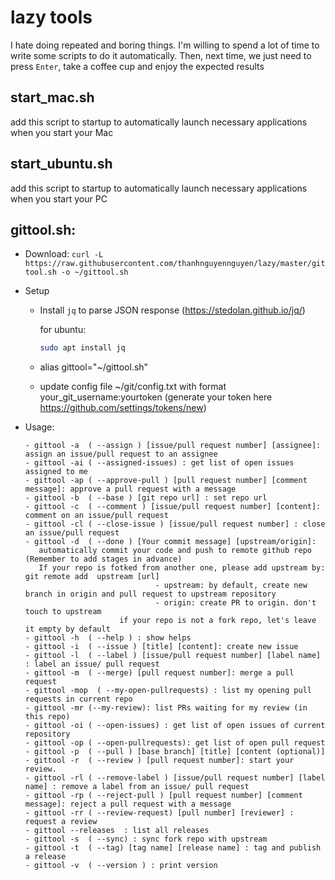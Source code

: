 # lazy tools
 I hate doing repeated and boring things. I'm willing to spend a lot of time to write some scripts to do it automatically. Then, next time, we just need to press `Enter`, take a coffee cup and enjoy the expected results
 
 ## start_mac.sh
  add this script to startup to automatically launch necessary applications when you start your Mac
 ## start_ubuntu.sh
  add this script to startup to automatically launch necessary applications when you start your PC
 ## gittool.sh:
 
   - Download:
    ` curl -L https://raw.githubusercontent.com/thanhnguyennguyen/lazy/master/gittool.sh -o ~/gittool.sh
    `
   - Setup  
     - Install `jq` to parse JSON response (https://stedolan.github.io/jq/)

         for ubuntu:
          ```bash
          sudo apt install jq
          ```
     -  alias gittool="~/gittool.sh"
     - update config file ~/git/config.txt with format your_git_username:yourtoken (generate your token here https://github.com/settings/tokens/new)
   
   - Usage: 
      ```
      - gittool -a  ( --assign ) [issue/pull request number] [assignee]: assign an issue/pull request to an assignee
      - gittool -ai ( --assigned-issues) : get list of open issues assigned to me
      - gittool -ap ( --approve-pull ) [pull request number] [comment message]: approve a pull request with a message
      - gittool -b  ( --base ) [git repo url] : set repo url
      - gittool -c  ( --comment ) [issue/pull request number] [content]: comment on an issue/pull request
      - gittool -cl ( --close-issue ) [issue/pull request number] : close an issue/pull request
      - gittool -d  ( --done ) [Your commit message] [upstream/origin]: 
         automatically commit your code and push to remote github repo (Remember to add stages in advance)
         If your repo is fotked from another one, please add upstream by: git remote add  upstream [url]
                                   - upstream: by default, create new branch in origin and pull request to upstream repository
                                   - origin: create PR to origin. don't touch to upstream
                           if your repo is not a fork repo, let's leave it empty by default
      - gittool -h  ( --help ) : show helps
      - gittool -i  ( --issue ) [title] [content]: create new issue
      - gittool -l  ( --label ) [issue/pull request number] [label name] : label an issue/ pull request
      - gittool -m  ( --merge) [pull request number]: merge a pull request
      - gittool -mop  ( --my-open-pullrequests) : list my opening pull requests in current repo
      - gittool -mr (--my-review): list PRs waiting for my review (in this repo)
      - gittool -oi ( --open-issues) : get list of open issues of current repository
      - gittool -op ( --open-pullrequests): get list of open pull request
      - gittool -p  ( --pull ) [base branch] [title] [content (optional)]
      - gittool -r  ( --review ) [pull request number]: start your review.
      - gittool -rl ( --remove-label ) [issue/pull request number] [label name] : remove a label from an issue/ pull request
      - gittool -rp ( --reject-pull ) [pull request number] [comment message]: reject a pull request with a message
      - gittool -rr ( --review-request) [pull number] [reviewer] : request a review
      - gittool --releases  : list all releases
      - gittool -s  ( --sync) : sync fork repo with upstream
      - gittool -t  ( --tag) [tag name] [release name] : tag and publish a release
      - gittool -v  ( --version ) : print version

```
